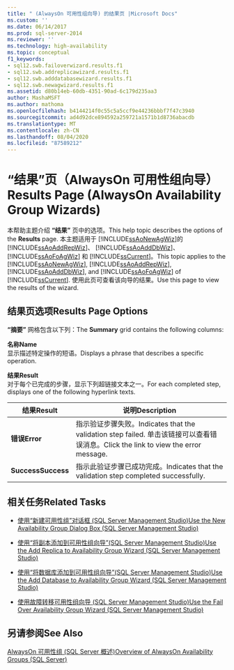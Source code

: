 ```yaml
---
title: " (AlwaysOn 可用性组向导) 的结果页 |Microsoft Docs"
ms.custom: ''
ms.date: 06/14/2017
ms.prod: sql-server-2014
ms.reviewer: ''
ms.technology: high-availability
ms.topic: conceptual
f1_keywords:
- sql12.swb.failoverwizard.results.f1
- sql12.swb.addreplicawizard.results.f1
- sql12.swb.adddatabasewizard.results.f1
- sql12.swb.newagwizard.results.f1
ms.assetid: d80b14eb-60db-4351-90ad-6c179d235aa3
author: MashaMSFT
ms.author: mathoma
ms.openlocfilehash: b4144214f0c55c5a5ccf9e44236bbbf7f47c3940
ms.sourcegitcommit: ad4d92dce894592a259721a1571b1d8736abacdb
ms.translationtype: MT
ms.contentlocale: zh-CN
ms.lasthandoff: 08/04/2020
ms.locfileid: "87589212"
---
```

# <a name="results-page-alwayson-availability-group-wizards"></a><span data-ttu-id="9a326-102">“结果”页（AlwaysOn 可用性组向导）</span><span class="sxs-lookup"><span data-stu-id="9a326-102">Results Page (AlwaysOn Availability Group Wizards)</span></span>
  <span data-ttu-id="9a326-103">本帮助主题介绍 **“结果”** 页中的选项。</span><span class="sxs-lookup"><span data-stu-id="9a326-103">This help topic describes the options of the **Results** page.</span></span> <span data-ttu-id="9a326-104">本主题适用于 [!INCLUDE[ssAoNewAgWiz](../../../includes/ssaonewagwiz-md.md)]的 [!INCLUDE[ssAoAddRepWiz](../../../includes/ssaoaddrepwiz-md.md)]、 [!INCLUDE[ssAoAddDbWiz](../../../includes/ssaoadddbwiz-md.md)]、 [!INCLUDE[ssAoFoAgWiz](../../../includes/ssaofoagwiz-md.md)] 和 [!INCLUDE[ssCurrent](../../../includes/sscurrent-md.md)]。</span><span class="sxs-lookup"><span data-stu-id="9a326-104">This topic applies to the [!INCLUDE[ssAoNewAgWiz](../../../includes/ssaonewagwiz-md.md)], [!INCLUDE[ssAoAddRepWiz](../../../includes/ssaoaddrepwiz-md.md)], [!INCLUDE[ssAoAddDbWiz](../../../includes/ssaoadddbwiz-md.md)], and [!INCLUDE[ssAoFoAgWiz](../../../includes/ssaofoagwiz-md.md)] of [!INCLUDE[ssCurrent](../../../includes/sscurrent-md.md)].</span></span> <span data-ttu-id="9a326-105">使用此页可查看该向导的结果。</span><span class="sxs-lookup"><span data-stu-id="9a326-105">Use this page to view the results of the wizard.</span></span>  
  
##  <a name="results-page-options"></a><a name="PageOptions"></a> <span data-ttu-id="9a326-106">结果页选项</span><span class="sxs-lookup"><span data-stu-id="9a326-106">Results Page Options</span></span>  
 <span data-ttu-id="9a326-107">**“摘要”** 网格包含以下列：</span><span class="sxs-lookup"><span data-stu-id="9a326-107">The **Summary** grid contains the following columns:</span></span>  
  
 <span data-ttu-id="9a326-108">**名称**</span><span class="sxs-lookup"><span data-stu-id="9a326-108">**Name**</span></span>  
 <span data-ttu-id="9a326-109">显示描述特定操作的短语。</span><span class="sxs-lookup"><span data-stu-id="9a326-109">Displays a phrase that describes a specific operation.</span></span>  
  
 <span data-ttu-id="9a326-110">**结果**</span><span class="sxs-lookup"><span data-stu-id="9a326-110">**Result**</span></span>  
 <span data-ttu-id="9a326-111">对于每个已完成的步骤，显示下列超链接文本之一。</span><span class="sxs-lookup"><span data-stu-id="9a326-111">For each completed step, displays one of the following hyperlink texts.</span></span>  
  
|<span data-ttu-id="9a326-112">结果</span><span class="sxs-lookup"><span data-stu-id="9a326-112">Result</span></span>|<span data-ttu-id="9a326-113">说明</span><span class="sxs-lookup"><span data-stu-id="9a326-113">Description</span></span>|  
|------------|-----------------|  
|<span data-ttu-id="9a326-114">**错误**</span><span class="sxs-lookup"><span data-stu-id="9a326-114">**Error**</span></span>|<span data-ttu-id="9a326-115">指示验证步骤失败。</span><span class="sxs-lookup"><span data-stu-id="9a326-115">Indicates that the validation step failed.</span></span> <span data-ttu-id="9a326-116">单击该链接可以查看错误消息。</span><span class="sxs-lookup"><span data-stu-id="9a326-116">Click the link to view the error message.</span></span>|  
|<span data-ttu-id="9a326-117">**Success**</span><span class="sxs-lookup"><span data-stu-id="9a326-117">**Success**</span></span>|<span data-ttu-id="9a326-118">指示此验证步骤已成功完成。</span><span class="sxs-lookup"><span data-stu-id="9a326-118">Indicates that the validation step completed successfully.</span></span>|  
  

  
##  <a name="related-tasks"></a><a name="RelatedTasks"></a> <span data-ttu-id="9a326-119">相关任务</span><span class="sxs-lookup"><span data-stu-id="9a326-119">Related Tasks</span></span>  
  
-   [<span data-ttu-id="9a326-120">使用“新建可用性组”对话框 (SQL Server Management Studio)</span><span class="sxs-lookup"><span data-stu-id="9a326-120">Use the New Availability Group Dialog Box &#40;SQL Server Management Studio&#41;</span></span>](use-the-new-availability-group-dialog-box-sql-server-management-studio.md)  
  
-   [<span data-ttu-id="9a326-121">使用“将副本添加到可用性组向导”(SQL Server Management Studio)</span><span class="sxs-lookup"><span data-stu-id="9a326-121">Use the Add Replica to Availability Group Wizard &#40;SQL Server Management Studio&#41;</span></span>](use-the-add-replica-to-availability-group-wizard-sql-server-management-studio.md)  
  
-   [<span data-ttu-id="9a326-122">使用“将数据库添加到可用性组向导”(SQL Server Management Studio)</span><span class="sxs-lookup"><span data-stu-id="9a326-122">Use the Add Database to Availability Group Wizard &#40;SQL Server Management Studio&#41;</span></span>](availability-group-add-database-to-group-wizard.md)  
  
-   [<span data-ttu-id="9a326-123">使用故障转移可用性组向导 (SQL Server Management Studio)</span><span class="sxs-lookup"><span data-stu-id="9a326-123">Use the Fail Over Availability Group Wizard &#40;SQL Server Management Studio&#41;</span></span>](use-the-fail-over-availability-group-wizard-sql-server-management-studio.md)  
  

  
## <a name="see-also"></a><span data-ttu-id="9a326-124">另请参阅</span><span class="sxs-lookup"><span data-stu-id="9a326-124">See Also</span></span>  
 [<span data-ttu-id="9a326-125">AlwaysOn 可用性组 &#40;SQL Server 概述&#41;</span><span class="sxs-lookup"><span data-stu-id="9a326-125">Overview of AlwaysOn Availability Groups &#40;SQL Server&#41;</span></span>](overview-of-always-on-availability-groups-sql-server.md)  
  
  
